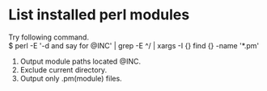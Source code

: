 # List installed perl modules
Try following command.    
$ perl -E '-d and say for @INC' | grep -E ^/ | xargs -I {} find {} -name '*.pm'

1. Output module paths located @INC.  
2. Exclude current directory.  
3. Output only .pm(module) files.

